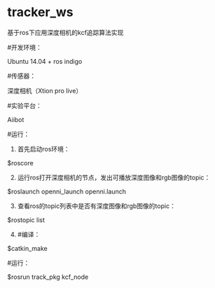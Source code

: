 # tracker_ws
基于ros下应用深度相机的kcf追踪算法实现

#开发环境：

Ubuntu 14.04 + ros indigo

#传感器：

深度相机（Xtion pro live）

#实验平台：

Aiibot



#运行：

1. 首先启动ros环境：

$roscore

2. 运行ros打开深度相机的节点，发出可播放深度图像和rgb图像的topic：

$roslaunch openni_launch openni.launch

3. 查看ros的topic列表中是否有深度图像和rgb图像的topic：

$rostopic list

4. #编译：

$catkin_make

#运行：

$rosrun track_pkg kcf_node


